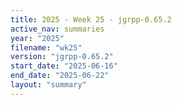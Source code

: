 ```yaml
---
title: 2025 - Week 25 - jgrpp-0.65.2
active_nav: summaries
year: "2025"
filename: "wk25"
version: "jgrpp-0.65.2"
start_date: "2025-06-16"
end_date: "2025-06-22"
layout: "summary"
---
```

